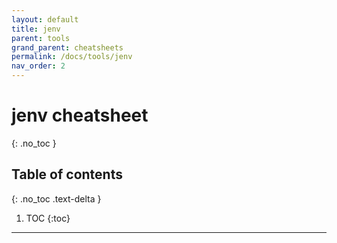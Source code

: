 ```yaml
---
layout: default
title: jenv
parent: tools
grand_parent: cheatsheets
permalink: /docs/tools/jenv
nav_order: 2
---
```

# jenv cheatsheet
{: .no_toc }

## Table of contents
{: .no_toc .text-delta }

1. TOC
{:toc}

---
